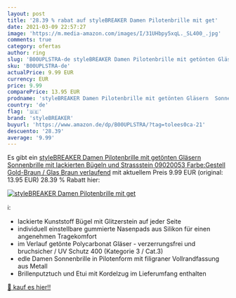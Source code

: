 ```yaml
---
layout: post
title: '28.39 % rabat auf styleBREAKER Damen Pilotenbrille mit get'
date: 2021-03-09 22:57:27
image: 'https://m.media-amazon.com/images/I/31UHbpy5xqL._SL400_.jpg'
comments: true
category: ofertas
author: ring
slug: 'B00UPLSTRA-de styleBREAKER Damen Pilotenbrille mit getönten Gläsern...'
sku: 'B00UPLSTRA-de'
actualPrice: 9.99 EUR
currency: EUR
price: 9.99
comparePrice: 13.95 EUR
prodname: 'styleBREAKER Damen Pilotenbrille mit getönten Gläsern  Sonnenbrille mit lackierten Bügeln und Strassstein 09020053  Farbe:Gestell Gold-Braun / Glas Braun verlaufend'
country: 'de'
flag: '🇩🇪'
brand: 'styleBREAKER'
buyurl: 'https://www.amazon.de/dp/B00UPLSTRA/?tag=tolees0ca-21'
descuento: '28.39'
average: '9.99'
---
```


Es gibt ein [styleBREAKER Damen Pilotenbrille mit getönten Gläsern  Sonnenbrille mit lackierten Bügeln und Strassstein 09020053  Farbe:Gestell Gold-Braun / Glas Braun verlaufend](https://www.amazon.de/dp/B00UPLSTRA/?tag=tolees0ca-21) mit aktuellem Preis 9.99 EUR (original: 13.95 EUR) 28.39 % Rabatt hier:

[![styleBREAKER Damen Pilotenbrille mit get](https://m.media-amazon.com/images/I/31UHbpy5xqL._SL400_.jpg)](https://www.amazon.de/dp/B00UPLSTRA/?tag=tolees0ca-21)

ℹ️:

- lackierte Kunststoff Bügel mit Glitzerstein auf jeder Seite
- individuell einstellbare gummierte Nasenpads aus Silikon für einen angenehmen Tragekomfort
- im Verlauf getönte Polycarbonat Gläser - verzerrungsfrei und bruchsicher / UV Schutz 400 (Kategorie 3 / Cat.3)
- edle Damen Sonnenbrille in Pilotenform mit filigraner Vollrandfassung aus Metall
- Brillenputztuch und Etui mit Kordelzug im Lieferumfang enthalten

[🛒 kauf es hier!!](https://www.amazon.de/dp/B00UPLSTRA/?tag=tolees0ca-21)
